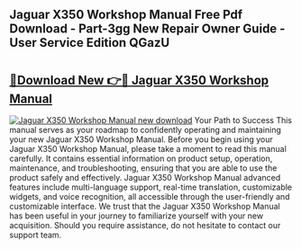 ## Jaguar X350 Workshop Manual Free Pdf Download - Part-3gg New Repair Owner Guide - User Service Edition QGazU

# <h2><a href="http://cf24523.oget.top/?id=Jaguar+X350+Workshop+Manual">🔗Download New 👉🔴 Jaguar X350 Workshop Manual</a></h2>

[![Jaguar X350 Workshop Manual new download](https://i.imgur.com/5g1atiW.png)](http://cf24523.oget.top/?id=Jaguar+X350+Workshop+Manual)
Your Path to Success This manual serves as your roadmap to confidently operating and maintaining your new Jaguar X350 Workshop Manual. Before you begin using your Jaguar X350 Workshop Manual, please take a moment to read this manual carefully. It contains essential information on product setup, operation, maintenance, and troubleshooting, ensuring that you are able to use the product safely and effectively. Jaguar X350 Workshop Manual advanced features include multi-language support, real-time translation, customizable widgets, and voice recognition, all accessible through the user-friendly and customizable interface. We trust that the Jaguar X350 Workshop Manual has been useful in your journey to familiarize yourself with your new acquisition. Should you require assistance, do not hesitate to contact our support team.
